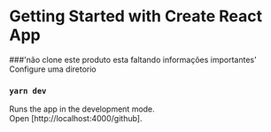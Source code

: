 # Getting Started with Create React App
###'não clone este produto esta faltando informações importantes'
Configure uma diretorio

### `yarn dev`

Runs the app in the development mode.\
Open [http://localhost:4000/github].


